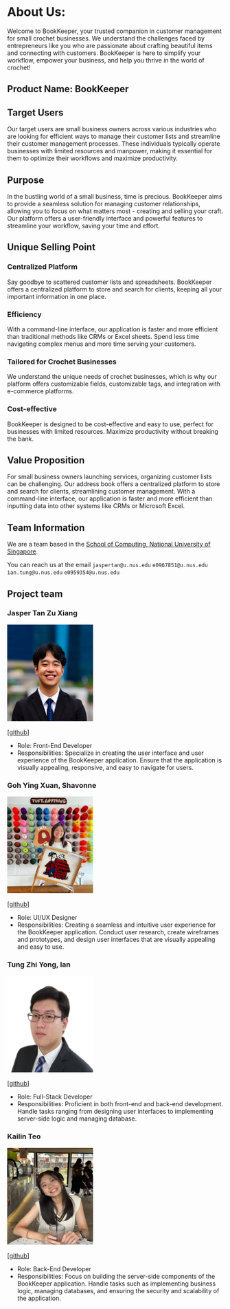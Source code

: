 # About Us:
Welcome to BookKeeper, your trusted companion in customer management for small crochet businesses. We understand the 
challenges faced by entrepreneurs like you who are passionate about crafting beautiful items and connecting with
customers. BookKeeper is here to simplify your workflow, empower your business, and help you thrive in the world of
crochet!

## Product Name: BookKeeper

## Target Users
Our target users are small business owners across various industries who are looking for efficient ways to manage their 
customer lists and streamline their customer management processes. These individuals typically operate businesses with 
limited resources and manpower, making it essential for them to optimize their workflows and maximize productivity.

## Purpose
In the bustling world of a small business, time is precious. BookKeeper aims to provide a seamless solution for managing
customer relationships, allowing you to focus on what matters most - creating and selling your craft. Our platform
offers a user-friendly interface and powerful features to streamline your workflow, saving your time and effort.

## Unique Selling Point
### Centralized Platform
Say goodbye to scattered customer lists and spreadsheets. BookKeeper offers a centralized platform to store and search
for clients, keeping all your important information in one place.

### Efficiency
With a command-line interface, our application is faster and more efficient than traditional methods like CRMs or
Excel sheets. Spend less time navigating complex menus and more time serving your customers.

### Tailored for Crochet Businesses
We understand the unique needs of crochet businesses, which is why our platform offers customizable fields, customizable
tags, and integration with e-commerce platforms.

### Cost-effective
BookKeeper is designed to be cost-effective and easy to use, perfect for businesses with limited resources. Maximize
productivity without breaking the bank.

## Value Proposition
For small business owners launching services, organizing customer lists can be challenging. Our address book offers a 
centralized platform to store and search for clients, streamlining customer management. With a command-line interface, 
our application is faster and more efficient than inputting data into other systems like CRMs or Microsoft Excel.

## Team Information

We are a team based in the [School of Computing, National University of Singapore](http://www.comp.nus.edu.sg).

You can reach us at the email 
`jaspertan@u.nus.edu` `e0967851@u.nus.edu` `ian.tung@u.nus.edu` `e0959354@u.nus.edu`

## Project team

### Jasper Tan Zu Xiang

<img src="images/jaspetzx.png" width="200px" height="225px">

[[github](https://github.com/Jaspertzx)]

* Role: Front-End Developer
* Responsibilities: Specialize in creating the user interface and user experience of the BookKeeper application. Ensure 
that the application is visually appealing, responsive, and easy to navigate for users.



### Goh Ying Xuan, Shavonne

<img src="images/shavonneg.png" width="200px" height="225px">

[[github](http://github.com/shavonneg)]

* Role: UI/UX Designer
* Responsibilities: Creating a seamless and intuitive user experience for the BookKeeper application. Conduct user
research, create wireframes and prototypes, and design user interfaces that are visually appealing and easy to use. 

### Tung Zhi Yong, Ian

<img src="images/rertyy.png" width="200px" height="225px">

[[github](http://github.com/rertyy)]

* Role: Full-Stack Developer
* Responsibilities: Proficient in both front-end and back-end development. Handle tasks ranging from designing user
interfaces to implementing server-side logic and managing database.

### Kailin Teo

<img src="images/kailinteoo.png" width="200px" height="225px">

[[github](http://github.com/kailinteoo)]

* Role: Back-End Developer
* Responsibilities: Focus on building the server-side components of the BookKeeper application. Handle tasks such as
implementing business logic, managing databases, and ensuring the security and scalability of the application. 
